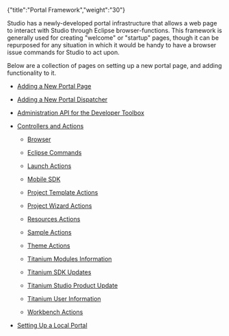 {"title":"Portal Framework","weight":"30"}

Studio has a newly-developed portal infrastructure that allows a web page to interact with Studio through Eclipse browser-functions. This framework is generally used for creating "welcome" or "startup" pages, though it can be repurposed for any situation in which it would be handy to have a browser issue commands for Studio to act upon.

Below are a collection of pages on setting up a new portal page, and adding functionality to it.

* [Adding a New Portal Page](/docs/appc/Axway_Appcelerator_Studio/Axway_Appcelerator_Studio_Guide/SDK/Portal_Framework/Adding_a_New_Portal_Page/)

* [Adding a New Portal Dispatcher](/docs/appc/Axway_Appcelerator_Studio/Axway_Appcelerator_Studio_Guide/SDK/Portal_Framework/Adding_a_New_Portal_Dispatcher/)

* [Administration API for the Developer Toolbox](/docs/appc/Axway_Appcelerator_Studio/Axway_Appcelerator_Studio_Guide/SDK/Portal_Framework/Administration_API_for_the_Developer_Toolbox/)

* [Controllers and Actions](/docs/appc/Axway_Appcelerator_Studio/Axway_Appcelerator_Studio_Guide/SDK/Portal_Framework/Controllers_and_Actions/)

  * [Browser](/docs/appc/Axway_Appcelerator_Studio/Axway_Appcelerator_Studio_Guide/SDK/Portal_Framework/Controllers_and_Actions/Browser/)

  * [Eclipse Commands](/docs/appc/Axway_Appcelerator_Studio/Axway_Appcelerator_Studio_Guide/SDK/Portal_Framework/Controllers_and_Actions/Eclipse_Commands/)

  * [Launch Actions](/docs/appc/Axway_Appcelerator_Studio/Axway_Appcelerator_Studio_Guide/SDK/Portal_Framework/Controllers_and_Actions/Launch_Actions/)

  * [Mobile SDK](/docs/appc/Axway_Appcelerator_Studio/Axway_Appcelerator_Studio_Guide/SDK/Portal_Framework/Controllers_and_Actions/Mobile_SDK/)

  * [Project Template Actions](/docs/appc/Axway_Appcelerator_Studio/Axway_Appcelerator_Studio_Guide/SDK/Portal_Framework/Controllers_and_Actions/Project_Template_Actions/)

  * [Project Wizard Actions](/docs/appc/Axway_Appcelerator_Studio/Axway_Appcelerator_Studio_Guide/SDK/Portal_Framework/Controllers_and_Actions/Project_Wizard_Actions/)

  * [Resources Actions](/docs/appc/Axway_Appcelerator_Studio/Axway_Appcelerator_Studio_Guide/SDK/Portal_Framework/Controllers_and_Actions/Resources_Actions/)

  * [Sample Actions](/docs/appc/Axway_Appcelerator_Studio/Axway_Appcelerator_Studio_Guide/SDK/Portal_Framework/Controllers_and_Actions/Sample_Actions/)

  * [Theme Actions](/docs/appc/Axway_Appcelerator_Studio/Axway_Appcelerator_Studio_Guide/SDK/Portal_Framework/Controllers_and_Actions/Theme_Actions/)

  * [Titanium Modules Information](/docs/appc/Axway_Appcelerator_Studio/Axway_Appcelerator_Studio_Guide/SDK/Portal_Framework/Controllers_and_Actions/Titanium_Modules_Information/)

  * [Titanium SDK Updates](/docs/appc/Axway_Appcelerator_Studio/Axway_Appcelerator_Studio_Guide/SDK/Portal_Framework/Controllers_and_Actions/Titanium_SDK_Updates/)

  * [Titanium Studio Product Update](/docs/appc/Axway_Appcelerator_Studio/Axway_Appcelerator_Studio_Guide/SDK/Portal_Framework/Controllers_and_Actions/Titanium_Studio_Product_Update/)

  * [Titanium User Information](/docs/appc/Axway_Appcelerator_Studio/Axway_Appcelerator_Studio_Guide/SDK/Portal_Framework/Controllers_and_Actions/Titanium_User_Information/)

  * [Workbench Actions](/docs/appc/Axway_Appcelerator_Studio/Axway_Appcelerator_Studio_Guide/SDK/Portal_Framework/Controllers_and_Actions/Workbench_Actions/)

* [Setting Up a Local Portal](/docs/appc/Axway_Appcelerator_Studio/Axway_Appcelerator_Studio_Guide/SDK/Portal_Framework/Setting_Up_a_Local_Portal/)
